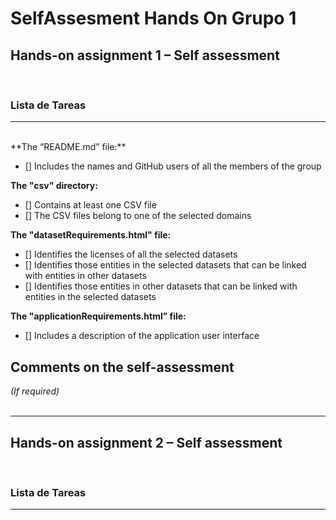 # SelfAssesment Hands On Grupo 1

## Hands-on assignment 1 – Self assessment

<br>

### Lista de Tareas
---
<br>
**The “README.md” file:**

- [] Includes the names and GitHub users of all the members of the group

**The "csv" directory:**

- [] Contains at least one CSV file 
- [] The CSV files belong to one of the selected domains

**The "datasetRequirements.html" file:**

- [] Identifies the licenses of all the selected datasets
- [] Identifies those entities in the selected datasets that can be linked with entities in other datasets
- [] Identifies those entities in other datasets that can be linked with entities in the selected datasets 

**The "applicationRequirements.html” file:**

- [] Includes a description of the application user interface

## Comments on the self-assessment
_(If required)_
<br>
<br>

----
## Hands-on assignment 2 – Self assessment

<br>

### Lista de Tareas

---
